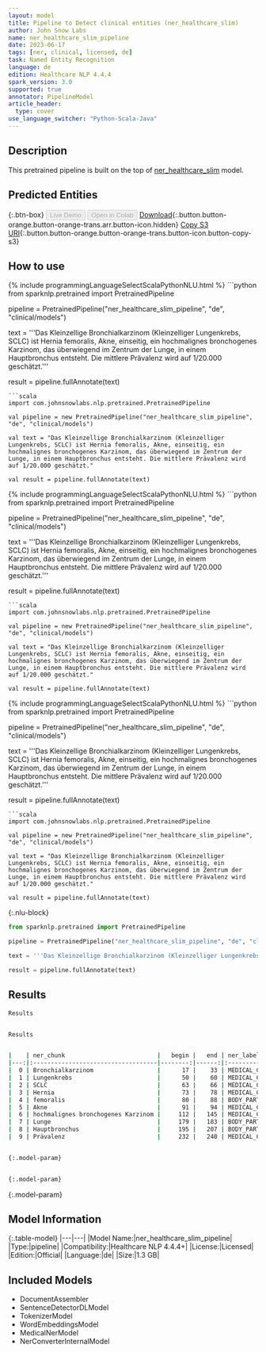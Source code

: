 ```yaml
---
layout: model
title: Pipeline to Detect clinical entities (ner_healthcare_slim)
author: John Snow Labs
name: ner_healthcare_slim_pipeline
date: 2023-06-17
tags: [ner, clinical, licensed, de]
task: Named Entity Recognition
language: de
edition: Healthcare NLP 4.4.4
spark_version: 3.0
supported: true
annotator: PipelineModel
article_header:
  type: cover
use_language_switcher: "Python-Scala-Java"
---
```


## Description

This pretrained pipeline is built on the top of [ner_healthcare_slim](https://nlp.johnsnowlabs.com/2021/04/01/ner_healthcare_slim_de.html) model.

## Predicted Entities



{:.btn-box}
<button class="button button-orange" disabled>Live Demo</button>
<button class="button button-orange" disabled>Open in Colab</button>
[Download](https://s3.amazonaws.com/auxdata.johnsnowlabs.com/clinical/models/ner_healthcare_slim_pipeline_de_4.4.4_3.0_1686998479517.zip){:.button.button-orange.button-orange-trans.arr.button-icon.hidden}
[Copy S3 URI](s3://auxdata.johnsnowlabs.com/clinical/models/ner_healthcare_slim_pipeline_de_4.4.4_3.0_1686998479517.zip){:.button.button-orange.button-orange-trans.button-icon.button-copy-s3}

## How to use

<div class="tabs-box" markdown="1">
{% include programmingLanguageSelectScalaPythonNLU.html %}
```python
from sparknlp.pretrained import PretrainedPipeline

pipeline = PretrainedPipeline("ner_healthcare_slim_pipeline", "de", "clinical/models")

text = '''Das Kleinzellige Bronchialkarzinom (Kleinzelliger Lungenkrebs, SCLC) ist Hernia femoralis, Akne, einseitig, ein hochmalignes bronchogenes Karzinom, das überwiegend im Zentrum der Lunge, in einem Hauptbronchus entsteht. Die mittlere Prävalenz wird auf 1/20.000 geschätzt.'''

result = pipeline.fullAnnotate(text)
```
```scala
import com.johnsnowlabs.nlp.pretrained.PretrainedPipeline

val pipeline = new PretrainedPipeline("ner_healthcare_slim_pipeline", "de", "clinical/models")

val text = "Das Kleinzellige Bronchialkarzinom (Kleinzelliger Lungenkrebs, SCLC) ist Hernia femoralis, Akne, einseitig, ein hochmalignes bronchogenes Karzinom, das überwiegend im Zentrum der Lunge, in einem Hauptbronchus entsteht. Die mittlere Prävalenz wird auf 1/20.000 geschätzt."

val result = pipeline.fullAnnotate(text)
```
</div>

<div class="tabs-box" markdown="1">
{% include programmingLanguageSelectScalaPythonNLU.html %}
```python
from sparknlp.pretrained import PretrainedPipeline

pipeline = PretrainedPipeline("ner_healthcare_slim_pipeline", "de", "clinical/models")

text = '''Das Kleinzellige Bronchialkarzinom (Kleinzelliger Lungenkrebs, SCLC) ist Hernia femoralis, Akne, einseitig, ein hochmalignes bronchogenes Karzinom, das überwiegend im Zentrum der Lunge, in einem Hauptbronchus entsteht. Die mittlere Prävalenz wird auf 1/20.000 geschätzt.'''

result = pipeline.fullAnnotate(text)
```
```scala
import com.johnsnowlabs.nlp.pretrained.PretrainedPipeline

val pipeline = new PretrainedPipeline("ner_healthcare_slim_pipeline", "de", "clinical/models")

val text = "Das Kleinzellige Bronchialkarzinom (Kleinzelliger Lungenkrebs, SCLC) ist Hernia femoralis, Akne, einseitig, ein hochmalignes bronchogenes Karzinom, das überwiegend im Zentrum der Lunge, in einem Hauptbronchus entsteht. Die mittlere Prävalenz wird auf 1/20.000 geschätzt."

val result = pipeline.fullAnnotate(text)
```
</div>

<div class="tabs-box" markdown="1">
{% include programmingLanguageSelectScalaPythonNLU.html %}
```python
from sparknlp.pretrained import PretrainedPipeline

pipeline = PretrainedPipeline("ner_healthcare_slim_pipeline", "de", "clinical/models")

text = '''Das Kleinzellige Bronchialkarzinom (Kleinzelliger Lungenkrebs, SCLC) ist Hernia femoralis, Akne, einseitig, ein hochmalignes bronchogenes Karzinom, das überwiegend im Zentrum der Lunge, in einem Hauptbronchus entsteht. Die mittlere Prävalenz wird auf 1/20.000 geschätzt.'''

result = pipeline.fullAnnotate(text)
```
```scala
import com.johnsnowlabs.nlp.pretrained.PretrainedPipeline

val pipeline = new PretrainedPipeline("ner_healthcare_slim_pipeline", "de", "clinical/models")

val text = "Das Kleinzellige Bronchialkarzinom (Kleinzelliger Lungenkrebs, SCLC) ist Hernia femoralis, Akne, einseitig, ein hochmalignes bronchogenes Karzinom, das überwiegend im Zentrum der Lunge, in einem Hauptbronchus entsteht. Die mittlere Prävalenz wird auf 1/20.000 geschätzt."

val result = pipeline.fullAnnotate(text)
```

{:.nlu-block}
```python
from sparknlp.pretrained import PretrainedPipeline

pipeline = PretrainedPipeline("ner_healthcare_slim_pipeline", "de", "clinical/models")

text = '''Das Kleinzellige Bronchialkarzinom (Kleinzelliger Lungenkrebs, SCLC) ist Hernia femoralis, Akne, einseitig, ein hochmalignes bronchogenes Karzinom, das überwiegend im Zentrum der Lunge, in einem Hauptbronchus entsteht. Die mittlere Prävalenz wird auf 1/20.000 geschätzt.'''

result = pipeline.fullAnnotate(text)
```
</div>

## Results

```bash
Results


Results


|    | ner_chunk                          |   begin |   end | ner_label         |   confidence |
|---:|:-----------------------------------|--------:|------:|:------------------|-------------:|
|  0 | Bronchialkarzinom                  |      17 |    33 | MEDICAL_CONDITION |       0.9988 |
|  1 | Lungenkrebs                        |      50 |    60 | MEDICAL_CONDITION |       0.9931 |
|  2 | SCLC                               |      63 |    66 | MEDICAL_CONDITION |       0.9957 |
|  3 | Hernia                             |      73 |    78 | MEDICAL_CONDITION |       0.8134 |
|  4 | femoralis                          |      80 |    88 | BODY_PART         |       0.8001 |
|  5 | Akne                               |      91 |    94 | MEDICAL_CONDITION |       0.9678 |
|  6 | hochmalignes bronchogenes Karzinom |     112 |   145 | MEDICAL_CONDITION |       0.6409 |
|  7 | Lunge                              |     179 |   183 | BODY_PART         |       0.9729 |
|  8 | Hauptbronchus                      |     195 |   207 | BODY_PART         |       0.9987 |
|  9 | Prävalenz                          |     232 |   240 | MEDICAL_CONDITION |       0.9986 |


{:.model-param}


{:.model-param}
```

{:.model-param}
## Model Information

{:.table-model}
|---|---|
|Model Name:|ner_healthcare_slim_pipeline|
|Type:|pipeline|
|Compatibility:|Healthcare NLP 4.4.4+|
|License:|Licensed|
|Edition:|Official|
|Language:|de|
|Size:|1.3 GB|

## Included Models

- DocumentAssembler
- SentenceDetectorDLModel
- TokenizerModel
- WordEmbeddingsModel
- MedicalNerModel
- NerConverterInternalModel